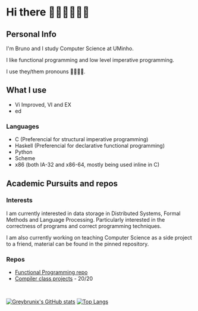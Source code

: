 # Hi there 👋:sparkles::blush::rainbow_flag::sparkles:

## Personal Info

I'm Bruno and I study Computer Science at UMinho.

I like functional programming and low level imperative programming.

I use they/them pronouns 🏳️‍🌈:transgender_flag:.

## What I use

* Vi Improved, VI and EX
* ed

### Languages

* C (Preferencial for structural imperative programming)
* Haskell (Preferencial for declarative functional programming)
* Python
* Scheme
* x86 (both IA-32 and x86-64, mostly being used inline in C)

## Academic Pursuits and repos

### Interests
I am currently interested in data storage in Distributed Systems, Formal Methods and Language Processing.
Particularly interested in the correctness of programs and correct programming techniques.

I am also currently working on teaching Computer Science as a side project to a friend, material can be found in the pinned repository.

### Repos

 * [Functional Programming repo](https://github.com/greybrunix/pf2022)
 * [Compiler class projects](https://github.com/greybrunix/PLC) - 20/20

</br>

[![Greybrunix's GitHub stats](https://github-readme-stats.vercel.app/api?username=greybrunix&theme=synthwave&count_private=true&show_icons=true)](https://github.com/greybrunix/)
[![Top Langs](https://github-readme-stats.vercel.app/api/top-langs/?username=greybrunix&langs_count=10&&layout=compact&theme=synthwave)](https://github.com/greybrunix)
